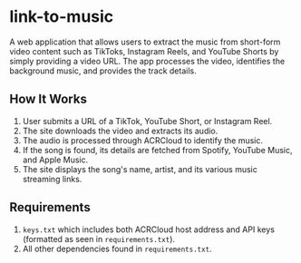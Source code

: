 # link-to-music

A web application that allows users to extract the music from short-form video content such as TikToks, Instagram Reels, and YouTube Shorts by simply providing a video URL. The app processes the video, identifies the background music, and provides the track details.

## How It Works

1. User submits a URL of a TikTok, YouTube Short, or Instagram Reel.
2. The site downloads the video and extracts its audio.
3. The audio is processed through ACRCloud to identify the music.
4. If the song is found, its details are fetched from Spotify, YouTube Music, and Apple Music.
5. The site displays the song's name, artist, and its various music streaming links.

## Requirements

1. `keys.txt` which includes both ACRCloud host address and API keys (formatted as seen in `requirements.txt`).
2. All other dependencies found in `requirements.txt`.
